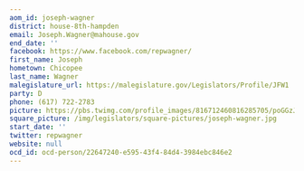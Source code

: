 ```yaml
---
aom_id: joseph-wagner
district: house-8th-hampden
email: Joseph.Wagner@mahouse.gov
end_date: ''
facebook: https://www.facebook.com/repwagner/
first_name: Joseph
hometown: Chicopee
last_name: Wagner
malegislature_url: https://malegislature.gov/Legislators/Profile/JFW1
party: D
phone: (617) 722-2783
picture: https://pbs.twimg.com/profile_images/816712460816285705/poGGzJAM_400x400.jpg
square_picture: /img/legislators/square-pictures/joseph-wagner.jpg
start_date: ''
twitter: repwagner
website: null
ocd_id: ocd-person/22647240-e595-43f4-84d4-3984ebc846e2
---
```

